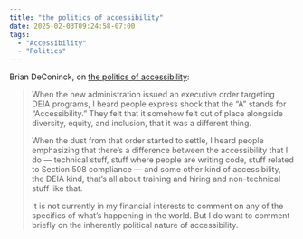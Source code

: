 ```yaml
---
title: "the politics of accessibility"
date: 2025-02-03T09:24:58-07:00
tags:
  - "Accessibility"
  - "Politics"
---
```


Brian DeConinck, on [the politics of accessibility](https://www.briandeconinck.com/the-politics-of-accessibility/):

<blockquote>
<p>When the new administration issued an executive order targeting DEIA programs, I heard people express shock that the “A” stands for “Accessibility.” They felt that it somehow felt out of place alongside diversity, equity, and inclusion, that it was a different thing.</p>

<p>When the dust from that order started to settle, I heard people emphasizing that there’s a difference between the accessibility that I do — technical stuff, stuff where people are writing code, stuff related to Section 508 compliance — and some other kind of accessibility, the DEIA kind, that’s all about training and hiring and non-technical stuff like that.</p>

<p>It is not currently in my financial interests to comment on any of the specifics of what’s happening in the world. But I do want to comment briefly on the inherently political nature of accessibility.</p>
</blockquote>